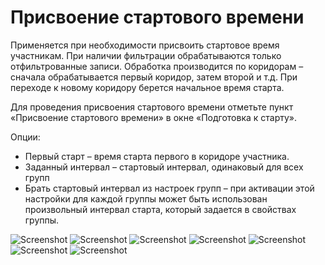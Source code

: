 # Присвоение стартового времени

Применяется при необходимости присвоить стартовое время участникам.
При наличии фильтрации обрабатываются только отфильтрованные записи.
Обработка производится по коридорам – сначала обрабатывается первый коридор, затем второй и т.д.
При переходе к новому коридору берется начальное время старта.

Для проведения присвоения стартового времени отметьте пункт «Присвоение стартового времени» в окне «Подготовка к старту».

Опции:

* Первый старт – время старта первого в коридоре участника.
* Заданный интервал – стартовый интервал, одинаковый для всех групп
* Брать стартовый интервал из настроек групп – при активации этой настройки для каждой группы может быть использован произвольный интервал старта, который задается в свойствах группы.

![Screenshot](img/46.png)
![Screenshot](img/47.png)
![Screenshot](img/48.png)
![Screenshot](img/49.png)
![Screenshot](img/50.png)
![Screenshot](img/51.png)
![Screenshot](img/52.png)
